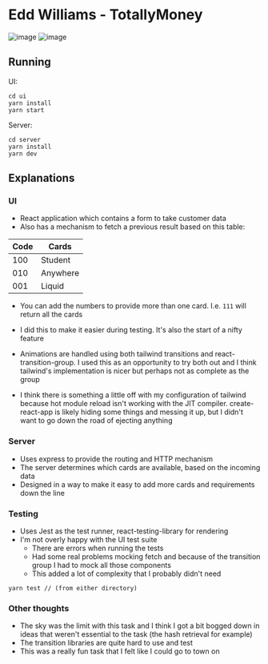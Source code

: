 # Edd Williams - TotallyMoney

![image](https://user-images.githubusercontent.com/21102414/151379830-fe0e30cc-b164-496c-9d8c-855104cea6a7.png)
![image](https://user-images.githubusercontent.com/21102414/151379620-0145de41-ce5a-4a96-a129-ab5dedba5b69.png)


## Running
UI:
```
cd ui
yarn install
yarn start
```

Server:
```
cd server
yarn install
yarn dev
```

## Explanations
### UI
- React application which contains a form to take customer data
- Also has a mechanism to fetch a previous result based on this table:

| Code  | Cards |
| ---   | ---   |
| 100   | Student |
| 010   | Anywhere |
| 001   | Liquid |

- You can add the numbers to provide more than one card. I.e. `111` will return all the cards
- I did this to make it easier during testing. It's also the start of a nifty feature

- Animations are handled using both tailwind transitions and react-transition-group. I used this as an opportunity to try both out and I think tailwind's implementation is nicer but perhaps not as complete as the group
- I think there is something a little off with my configuration of tailwind because hot module reload isn't working with the JIT compiler. create-react-app is likely hiding some things and messing it up, but I didn't want to go down the road of ejecting anything


### Server
- Uses express to provide the routing and HTTP mechanism
- The server determines which cards are available, based on the incoming data
- Designed in a way to make it easy to add more cards and requirements down the line

### Testing
- Uses Jest as the test runner, react-testing-library for rendering
- I'm not overly happy with the UI test suite
    - There are errors when running the tests
    - Had some real problems mocking fetch and because of the transition group I had to mock all those components 
    - This added a lot of complexity that I probably didn't need


```
yarn test // (from either directory)
```

### Other thoughts
- The sky was the limit with this task and I think I got a bit bogged down in ideas that weren't essential to the task (the hash retrieval for example)
- The transition libraries are quite hard to use and test
- This was a really fun task that I felt like I could go to town on

